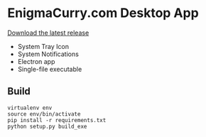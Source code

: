 # EnigmaCurry.com Desktop App

[Download the latest release](https://github.com/EnigmaCurry/enigmacurry.com-app/releases/latest)

 * System Tray Icon
 * System Notifications
 * Electron app
 * Single-file executable

## Build

```
virtualenv env
source env/bin/activate
pip install -r requirements.txt
python setup.py build_exe
```
 
